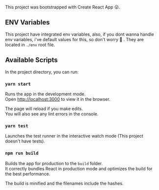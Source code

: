This project was bootstrapped with Create React App :stuck_out_tongue:.

## ENV Variables

This project have integrated env variables, also, if you dont wanna handle env variables, i've default values for this, so don't worry :muscle: .
They are located in `./env` root file.



## Available Scripts

In the project directory, you can run:

### `yarn start`

Runs the app in the development mode.<br>
Open [http://localhost:3000](http://localhost:3000) to view it in the browser.

The page will reload if you make edits.<br>
You will also see any lint errors in the console.

### `yarn test`

Launches the test runner in the interactive watch mode (This project doesn't have tests).<br>

### `npm run build`

Builds the app for production to the `build` folder.<br>
It correctly bundles React in production mode and optimizes the build for the best performance.

The build is minified and the filenames include the hashes.<br>


